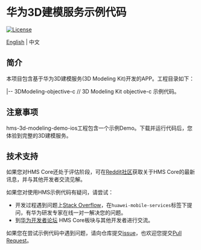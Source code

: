 # 华为3D建模服务示例代码

[![License](https://img.shields.io/badge/Docs-hmsguides-brightgreen)](https://developer.huawei.com/consumer/cn/doc/development/graphics-Guides/introduction-0000001143077297)

[English](README.md) | 中文

## 简介

本项目包含基于华为3D建模服务(3D Modeling Kit)开发的APP。工程目录如下：

|-- 3DModeling-objective-c // 3D Modeling Kit objective-c 示例代码。

## 注意事项

hms-3d-modeling-demo-ios工程包含一个示例Demo。下载并运行代码后，您体验到完整的3D建模服务。

## 技术支持
如果您对HMS Core还处于评估阶段，可在[Reddit社区](https://www.reddit.com/r/HuaweiDevelopers/)获取关于HMS Core的最新讯息，并与其他开发者交流见解。

如果您对使用HMS示例代码有疑问，请尝试：
- 开发过程遇到问题上[Stack Overflow](https://stackoverflow.com/questions/tagged/huawei-mobile-services)，在`huawei-mobile-services`标签下提问，有华为研发专家在线一对一解决您的问题。
- 到[华为开发者论坛](https://developer.huawei.com/consumer/cn/forum/blockdisplay?fid=18) HMS Core板块与其他开发者进行交流。

如果您在尝试示例代码中遇到问题，请向仓库提交[issue](https://github.com/HMS-Core/hms-3d-modeling-demo/issues)，也欢迎您提交[Pull Request](https://github.com/HMS-Core/hms-3d-modeling-demo/pulls)。

